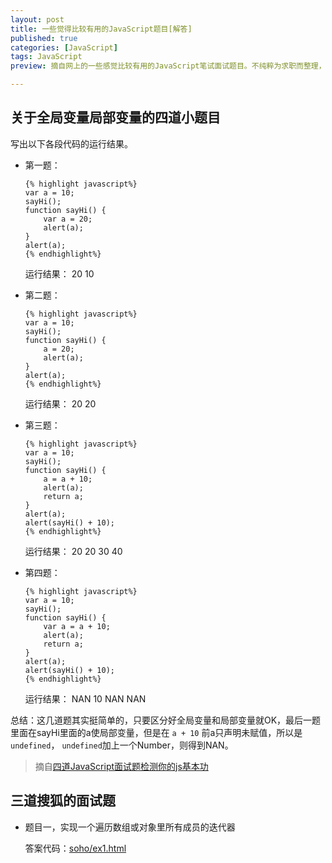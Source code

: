```yaml
---
layout: post
title: 一些觉得比较有用的JavaScript题目[解答]
published: true
categories: [JavaScript]
tags: JavaScript
preview: 摘自网上的一些感觉比较有用的JavaScript笔试面试题目。不纯粹为求职而整理，只为从中看到自己的不足。答案。

---
```


## 关于全局变量局部变量的四道小题目

写出以下各段代码的运行结果。

*	第一题：
	
		{% highlight javascript%}
		var a = 10;
		sayHi();
		function sayHi() {
			var a = 20;
			alert(a);
		}
		alert(a);
		{% endhighlight%}
		
	运行结果： 20 10
		
*	第二题：

		{% highlight javascript%}
		var a = 10;
		sayHi();
		function sayHi() {
			a = 20;
			alert(a);
		}
		alert(a);
		{% endhighlight%}
		
	运行结果： 20 20

*	第三题：

		{% highlight javascript%}
		var a = 10;
		sayHi();
		function sayHi() {
			a = a + 10;
			alert(a);
			return a;
		}
		alert(a);
		alert(sayHi() + 10);
		{% endhighlight%}
		
	运行结果： 20 20 30 40

*	第四题：

		{% highlight javascript%}
		var a = 10;
		sayHi();
		function sayHi() {
			var a = a + 10;
			alert(a);
			return a;
		}
		alert(a);
		alert(sayHi() + 10);
		{% endhighlight%}
		
	运行结果： NAN 10 NAN NAN
	
总结：这几道题其实挺简单的，只要区分好全局变量和局部变量就OK，最后一题里面在sayHi里面的a使局部变量，但是在 `a + 10` 前a只声明未赋值，所以是`undefined`， `undefined`加上一个Number，则得到NAN。
		
> 摘自[四道JavaScript面试题检测你的js基本功](http://www.nowamagic.net/librarys/veda/detail/225)

## 三道搜狐的面试题

*	题目一，实现一个遍历数组或对象里所有成员的迭代器

	答案代码：[soho/ex1.html](/demos/ex/sohu/ex1.html)